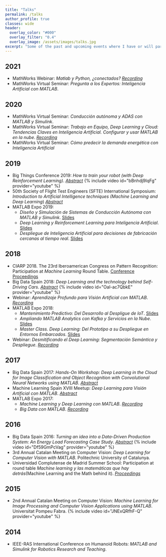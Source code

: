 ```yaml
---
title: "Talks"
permalink: /talks
author_profile: true
classes: wide
header:
  overlay_color: "#000"
  overlay_filter: "0.4"
  overlay_image: /assets/images/talks.jpg
excerpt: "Some of the past and upcoming events where I have or will participate"
---
```


## 2021 
* MathWorks Webinar: _Matlab y Python, ¿conectados?_ [_Recording_](https://bit.ly/31dy9Ct)
* MathWorks Virtual Seminar: _Pregunta a los Expertos: Inteligencia Artificial con MATLAB_.

## 2020

* MathWorks Virtual Seminar: _Conducción autónoma y ADAS con MATLAB y Simulink_.
* MathWorks Virtual Seminar: _Trabajo en Equipo, Deep Learning y Cloud: Tendencias Claves en Inteligencia Artificial. Configurar y usar MATLAB en la nube_. [_Recording_](https://bit.ly/3d4apq4)
* MathWorks Virtual Seminar: _Cómo predecir la demanda energética con Inteligencia Artificial_

## 2019
* Big Things Conference 2019: _How to train your robot (with Deep Reinforcement Learning)_. [_Abstract_](https://bit.ly/BIGTH19)
{% include video id="bBnhdj9IqFg" provider="youtube" %}
* 50th Society of Flight Test Engineers (SFTE) International Symposium: _Introduction to Artificial Intelligence techniques (Machine Learning and Deep Learning_) [_Abstract_](https://bit.ly/SFTE2019_abs)
* MATLAB Expo 2019:
  * _Diseño y Simulación de Sistemas de Conducción Autónoma con MATLAB y Simulink_. [Slides](https://bit.ly/3faApCA)
  * _Deep Learning y Reinforcement Learning para Inteligencia Artificial_. [Slides](https://bit.ly/39suLIH)
  * _Despliegue de Inteligencia Artificial para decisiones de fabricación cercanas al tiempo real_. [Slides](https://bit.ly/2OVM6CK)

## 2018
* CIARP 2018. The 23rd Iberoamerican Congress on Pattern Recognition: Participation at _Machine Learning_ Round Table. [Conference Proceedings](http://bit.ly/CIARP2018)
* Big Data Spain 2018: _Deep Learning and the technology behind Self-Driving Cars_. [_Abstract_](https://bit.ly/BDS18) 
{% include video id="Oal-ac7QbkE" provider="youtube" %}
* Webinar: _Aprendizaje Profundo para Visión Artificial con MATLAB_. [_Recording_](https://bit.ly/2PrPTav)
* MATLAB Expo 2018: 
  * _Mantenimiento Predictivo: Del Desarrollo al Despligue de IoT_. [Slides](https://bit.ly/39svbif)
  * _Ampliando MATLAB Analytics con Kafka y Servicios en la Nube_. [Slides](https://bit.ly/3tNBFjg)
  * _Master Class. Deep Learning: Del Prototipo a su Despliegue en Entornos Embarcados_. [Slides](https://bit.ly/3lPQBKT)
* Webinar: _Desmitificando el Deep Learning: Segmentación Semántica y Despliegue_. [_Recording_](https://bit.ly/2NNxULr)

## 2017
* Big Data Spain 2017: _Hands-On Workshop: Deep Learning in the Cloud for Image Classification and Object Recognition with Convolutional Neural Networks using MATLAB_. [_Abstract_](http://bit.ly/BigDataSpain17)
* Machine Learning Spain XVIII Meetup: _Deep Learning para Visión Artificial con MATLAB_. [_Abstract_](http://bit.ly/ml_spainXVIII)
* MATLAB Expo 2017: 
  * _Machine Learning y Deep Learning con MATLAB_. [_Recording_](https://bit.ly/3tUP5Kt)
  * _Big Data con MATLAB_. [_Recording_](https://bit.ly/31ayMN8)

## 2016
* Big Data Spain 2016: _Turning an idea into a Data-Driven Production System: An Energy Load Forecasting Case Study_. [_Abstract_](https://bit.ly/3lMqbtJ) 
{% include video id="Df59GmPcVag" provider="youtube" %}
* 3rd Annual Catalan Meeting on Computer Vision: _Deep Learning for Computer Vision with MATLAB_. Politechnic University of Catalunya.
* Universidad Complutense de Madrid Summer School: Participation at round table _Machine learning y las matemáticas que hay detrás_(Machine Learning and the Math behind it). [_Proceedings_](https://bit.ly/3sobEqE)

## 2015
* 2nd Annual Catalan Meeting on Computer Vision: _Machine Learning for Image Processing and Computer Vision Applications using MATLAB_. Universitat Pompeu Fabra. 
{% include video id="JNExQRfhF-Q" provider="youtube" %}

## 2014
* IEEE-RAS International Conference on Humanoid Robots: _MATLAB and Simulink for Robotics Research and Teaching_.